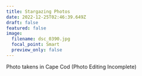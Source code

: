 ```yaml
---
title: Stargazing Photos
date: 2022-12-25T02:46:39.649Z
draft: false
featured: false
image:
  filename: dsc_0390.jpg
  focal_point: Smart
  preview_only: false
---
```

P﻿hoto takens in Cape Cod (Photo Editing Incomplete)